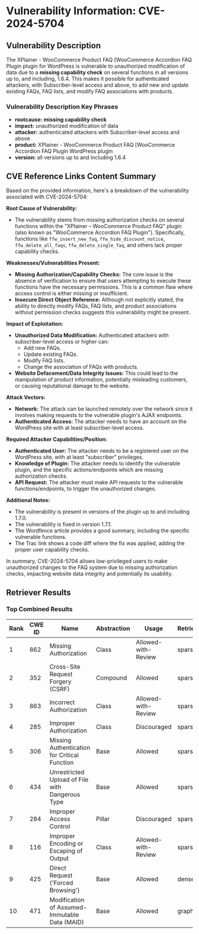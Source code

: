 # Vulnerability Information: CVE-2024-5704

## Vulnerability Description
The XPlainer - WooCommerce Product FAQ [WooCommerce Accordion FAQ Plugin plugin for WordPress is vulnerable to unauthorized modification of data due to a **missing capability check** on several functions in all versions up to, and including, 1.6.4. This makes it possible for authenticated attackers, with Subscriber-level access and above, to add new and update existing FAQs, FAQ lists, and modify FAQ associations with products.

### Vulnerability Description Key Phrases
- **rootcause:** **missing capability check**
- **impact:** unauthorized modification of data
- **attacker:** authenticated attackers with Subscriber-level access and above
- **product:** XPlainer - WooCommerce Product FAQ [WooCommerce Accordion FAQ Plugin WordPress plugin
- **version:** all versions up to and including 1.6.4

## CVE Reference Links Content Summary
Based on the provided information, here's a breakdown of the vulnerability associated with CVE-2024-5704:

**Root Cause of Vulnerability:**

*   The vulnerability stems from missing authorization checks on several functions within the "XPlainer – WooCommerce Product FAQ" plugin (also known as "WooCommerce Accordion FAQ Plugin"). Specifically, functions like `ffw_insert_new_faq`, `ffw_hide_discount_notice`, `ffw_delete_all_faqs`, `ffw_delete_single_faq`, and others lack proper capability checks.

**Weaknesses/Vulnerabilities Present:**

*   **Missing Authorization/Capability Checks:** The core issue is the absence of verification to ensure that users attempting to execute these functions have the necessary permissions. This is a common flaw where access control is either missing or insufficient.
*   **Insecure Direct Object Reference:** Although not explicitly stated, the ability to directly modify FAQs, FAQ lists, and product associations without permission checks suggests this vulnerability might be present.

**Impact of Exploitation:**

*   **Unauthorized Data Modification:** Authenticated attackers with subscriber-level access or higher can:
    *   Add new FAQs.
    *   Update existing FAQs.
    *   Modify FAQ lists.
    *   Change the association of FAQs with products.
*   **Website Defacement/Data Integrity Issues:** This could lead to the manipulation of product information, potentially misleading customers, or causing reputational damage to the website.

**Attack Vectors:**

*   **Network:** The attack can be launched remotely over the network since it involves making requests to the vulnerable plugin's AJAX endpoints.
*   **Authenticated Access:** The attacker needs to have an account on the WordPress site with at least subscriber-level access.

**Required Attacker Capabilities/Position:**

*   **Authenticated User:** The attacker needs to be a registered user on the WordPress site, with at least "subscriber" privileges.
*   **Knowledge of Plugin:** The attacker needs to identify the vulnerable plugin, and the specific actions/endpoints which are missing authorization checks.
*   **API Request:** The attacker must make API requests to the vulnerable functions/endpoints, to trigger the unauthorized changes.

**Additional Notes:**

*   The vulnerability is present in versions of the plugin up to and including 1.7.0.
*   The vulnerability is fixed in version 1.7.1.
*   The Wordfence article provides a good summary, including the specific vulnerable functions.
*   The Trac link shows a code diff where the fix was applied, adding the proper user capability checks.

In summary, CVE-2024-5704 allows low-privileged users to make unauthorized changes to the FAQ system due to missing authorization checks, impacting website data integrity and potentially its usability.

## Retriever Results

### Top Combined Results

| Rank | CWE ID | Name | Abstraction | Usage  | Retrievers | Individual Scores |
|------|--------|------|-------------|-------|------------|-------------------|
| 1 | 862 | Missing Authorization | Class | Allowed-with-Review | sparse | 0.470 |
| 2 | 352 | Cross-Site Request Forgery (CSRF) | Compound | Allowed | sparse | 0.438 |
| 3 | 863 | Incorrect Authorization | Class | Allowed-with-Review | sparse | 0.409 |
| 4 | 285 | Improper Authorization | Class | Discouraged | sparse | 0.383 |
| 5 | 306 | Missing Authentication for Critical Function | Base | Allowed | sparse | 0.382 |
| 6 | 434 | Unrestricted Upload of File with Dangerous Type | Base | Allowed | sparse | 0.377 |
| 7 | 284 | Improper Access Control | Pillar | Discouraged | sparse | 0.369 |
| 8 | 116 | Improper Encoding or Escaping of Output | Class | Allowed-with-Review | sparse | 0.365 |
| 9 | 425 | Direct Request ('Forced Browsing') | Base | Allowed | dense | 0.487 |
| 10 | 471 | Modification of Assumed-Immutable Data (MAID) | Base | Allowed | graph | 0.003 |

